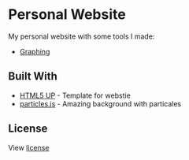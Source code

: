 # Personal Website

My personal website with some tools I made:
* [Graphing](https://github.com/hekl0/hekl0.github.io/tree/master/graphing)

## Built With

* [HTML5 UP](https://html5up.net/) - Template for webstie
* [particles.js](https://github.com/VincentGarreau/particles.js/) - Amazing background with particales

## License

View [license](https://github.com/hekl0/hekl0.github.io/blob/master/LICENSE.txt)
